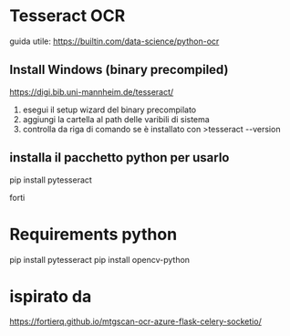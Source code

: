 # Tesseract OCR

guida utile: https://builtin.com/data-science/python-ocr


## Install Windows (binary precompiled)

https://digi.bib.uni-mannheim.de/tesseract/

1. esegui il setup wizard del binary precompilato
2. aggiungi la cartella al path delle varibili di sistema
3. controlla da riga di comando se è installato con >tesseract --version 

## installa il pacchetto python per usarlo

pip install pytesseract

forti   

# Requirements python

pip install pytesseract
pip install opencv-python





# ispirato da  

https://fortierq.github.io/mtgscan-ocr-azure-flask-celery-socketio/